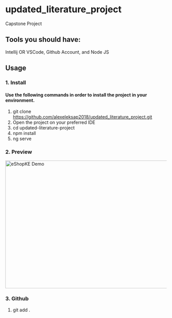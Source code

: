 # updated_literature_project

Capstone Project

## Tools you should have:

Intellij OR VSCode,
Github Account, and
Node JS

## Usage

### 1. Install

#### Use the following commands in order to install the project in your environment.

1. git clone https://github.com/alexeleksap2018/updated_literature_project.git
2. Open the project on your preferred IDE
3. cd updated-literature-project
4. npm install
5. ng serve

### 2. Preview
<p>
  <img src="https://github.com/Jonnykratz/readme-images/blob/main/preview.png?raw=true" alt="eShopKE Demo" width="700" height="400" />
</p>

### 3. Github
1. git add .